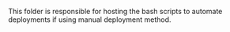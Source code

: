 This folder is responsible for hosting the bash scripts to automate deployments if using manual deployment method.
